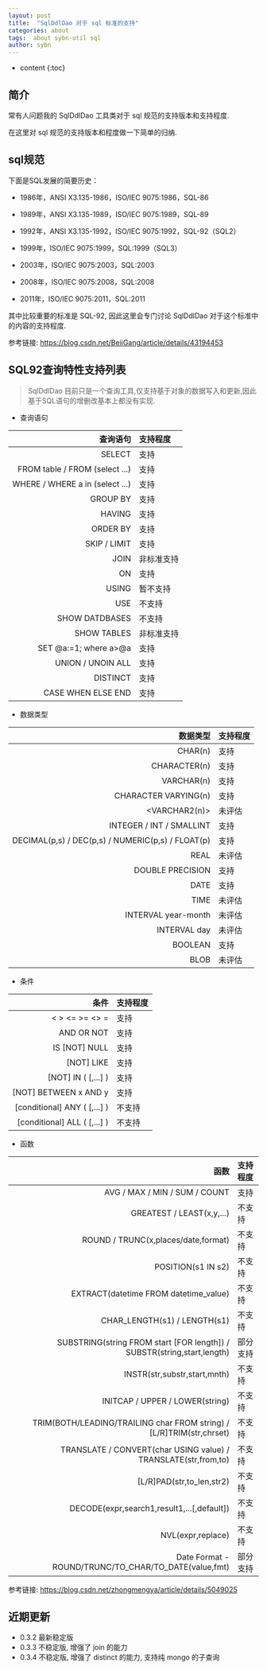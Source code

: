```yaml
---
layout: post
title:  "SqlDdlDao 对于 sql 标准的支持"
categories: about
tags:  about sybn-util sql
author: sybn
---
```


* content
{:toc}

## 简介
常有人问题我的 SqlDdlDao 工具类对于 sql 规范的支持版本和支持程度.

在这里对 sql 规范的支持版本和程度做一下简单的归纳.




## sql规范

下面是SQL发展的简要历史：

* 1986年，ANSI X3.135-1986，ISO/IEC 9075:1986，SQL-86

* 1989年，ANSI X3.135-1989，ISO/IEC 9075:1989，SQL-89

* 1992年，ANSI X3.135-1992，ISO/IEC 9075:1992，SQL-92（SQL2）

* 1999年，ISO/IEC 9075:1999，SQL:1999（SQL3）

* 2003年，ISO/IEC 9075:2003，SQL:2003

* 2008年，ISO/IEC 9075:2008，SQL:2008

* 2011年，ISO/IEC 9075:2011，SQL:2011

其中比较重要的标准是 SQL-92, 因此这里会专门讨论 SqlDdlDao 对于这个标准中的内容的支持程度.

参考链接: https://blog.csdn.net/BeiiGang/article/details/43194453


## SQL92查询特性支持列表

> SqlDdlDao 目前只是一个查询工具,仅支持基于对象的数据写入和更新,因此基于SQL语句的增删改基本上都没有实现.

* 查询语句

查询语句|支持程度
-:|:-
SELECT|支持
FROM table / FROM (select ...)|支持
WHERE / WHERE a in (select ...)|支持
GROUP BY|支持
HAVING|支持
ORDER BY|支持
SKIP / LIMIT|支持
JOIN|非标准支持
ON|支持
USING|暂不支持
USE|不支持
SHOW DATDBASES|不支持
SHOW TABLES|非标准支持
SET @a:=1; where a>@a|支持
UNION / UNOIN ALL|支持
DISTINCT|支持
CASE WHEN ELSE END|支持

* 数据类型

数据类型|支持程度
-:|:-
CHAR(n)|支持
CHARACTER(n)|支持
VARCHAR(n)|支持
CHARACTER VARYING(n)|支持
<VARCHAR2(n)>|未评估
INTEGER / INT / SMALLINT|支持
DECIMAL(p,s) / DEC(p,s) / NUMERIC(p,s) / FLOAT(p)|支持
REAL|未评估
DOUBLE PRECISION|支持
DATE|支持
TIME|未评估
INTERVAL year-month|未评估
INTERVAL day|未评估
BOOLEAN|支持
BLOB|未评估

* 条件
 
 条件|支持程度
-:|:-
< > <= >= <> =|支持
AND OR NOT|支持
IS [NOT] NULL|支持
[NOT] LIKE|支持
[NOT] IN ( [,...] )|支持
[NOT] BETWEEN x AND y|支持
[conditional] ANY ( [,...] )|不支持
[conditional] ALL ( [,...] )|不支持
 
* 函数

 函数|支持程度
-:|:-
AVG / MAX / MIN / SUM / COUNT|支持
GREATEST / LEAST(x,y,...)|不支持
ROUND / TRUNC(x,places/date,format)|不支持
POSITION(s1 IN s2)|不支持
EXTRACT(datetime FROM datetime_value)|不支持
CHAR_LENGTH(s1) / LENGTH(s1)|不支持
SUBSTRING(string FROM start [FOR length]) / SUBSTR(string,start,length)|部分支持
INSTR(str,substr,start,mnth)|不支持
INITCAP / UPPER / LOWER(string)|不支持
TRIM(BOTH/LEADING/TRAILING char FROM string) / [L/R]TRIM(str,chrset)|不支持
TRANSLATE / CONVERT(char USING value) / TRANSLATE(str,from,to)|不支持
[L/R]PAD(str,to_len,str2)|不支持
DECODE(expr,search1,result1,...[,default])|不支持
NVL(expr,replace)|不支持
Date Format - ROUND/TRUNC/TO_CHAR/TO_DATE(value,fmt)|部分支持

参考链接: https://blog.csdn.net/zhongmengya/article/details/5049025

  
## 近期更新
- 0.3.2 最新稳定版
- 0.3.3 不稳定版, 增强了 join 的能力
- 0.3.4 不稳定版, 增强了 distinct 的能力, 支持纯 mongo 的子查询
